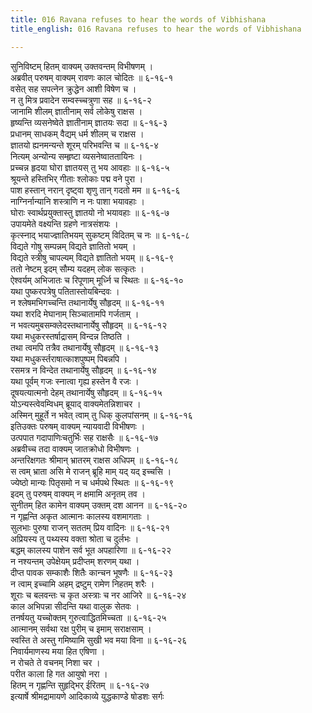 ```yaml
---
title: 016 Ravana refuses to hear the words of Vibhishana
title_english: 016 Ravana refuses to hear the words of Vibhishana

---
```

सुनिविष्टम् हितम् वाक्यम् उक्तवन्तम् विभीषणम् ।  
अब्रवीत् परुषम् वाक्यम् रावणः काल चोदितः ॥ ६-१६-१  
वसेत् सह सपत्नेन क्रुद्धेन आशी विषेण च ।  
न तु मित्र प्रवादेन सम्वस्च्चत्रुणा सह ॥ ६-१६-२  
जानामि शीलम् ज्ञातीनाम् सर्व लोकेषु राक्षस ।  
हृष्यन्ति व्यसनेष्वेते ज्ञातीनाम् ज्ञातयः सदा ॥ ६-१६-३  
प्रधानम् साधकम् वैद्यम् धर्म शीलम् च राक्षस ।  
ज्ञातयो ह्यनमन्यन्ते शूरम् परिभवन्ति च ॥ ६-१६-४  
नित्यम् अन्योन्य सम्हृष्टा व्यसनेष्वाततायिनः ।  
प्रच्चन्न हृदया घोरा ज्ञातयस् तु भय आवहाः ॥ ६-१६-५  
श्रूयन्ते हस्तिभिर् गीताः श्लोकाः पद्म वने पुरा ।  
पाश हस्तान् नरान् दृष्ट्वा शृणु तान् गदतो मम ॥ ६-१६-६  
नाग्निर्नान्यानि शस्त्राणि न नः पाशा भयावहाः ।  
घोराः स्वार्थप्रयुक्तास्तु ज्ञातयो नो भयावहाः ॥ ६-१६-७  
उपायमेते वक्ष्यन्ति ग्रहणे नात्रसंशयः ।  
कृत्स्नाद् भयाज्ज्ञातिभयम् सुकष्टम् विदितम् च नः ॥ ६-१६-८  
विद्यते गोषु सम्पन्नम् विद्यते ज्ञातितो भयम् ।  
विद्यते स्त्रीषु चापल्यम् विद्यते ज्ञातितो भयम् ॥ ६-१६-९  
ततो नेष्टम् इदम् सौम्य यदहम् लोक सत्कृतः ।  
ऐश्वर्यम् अभिजातः च रिपूणाम् मूर्ध्नि च स्थितः ॥ ६-१६-१०  
यथा पुष्करपत्रेषु पतितास्तोयबिन्दवः ।  
न श्लेषमभिगच्चन्ति तथानार्येषु सौहृदम् ॥ ६-१६-११  
यथा शरदि मेघानाम् सिञ्चातामपि गर्जताम् ।  
न भवत्यमुबसम्क्लेदस्तथानार्येषु सौहृदम् ॥ ६-१६-१२  
यथा मधुकरस्तर्षाद्रासम् विन्दन्न तिष्ठति ।  
तथा त्वमपि तत्रैव तथानार्येषु सौहृदम् ॥ ६-१६-१३  
यथा मधुकर्स्तराषात्काशपुष्पम् पिबन्नपि ।  
रसमत्र न विन्देत तथानार्येषु सौहृदम् ॥ ६-१६-१४  
यथा पूर्वम् गजः स्नात्वा गृह्य हस्तेन वै रजः ।  
दूषयत्यात्मनो देहम् तथानार्येषु सौहृदम् ॥ ६-१६-१५  
योऽन्यस्त्वेवम्विधम् ब्रूयाद् वाक्यमेतन्निशाचर ।  
अस्मिन् मुहूर्ते न भवेत् त्वाम् तु धिक् कुलपांसनम् ॥ ६-१६-१६  
इतिउक्तः परुषम् वाक्यम् न्यायवादी विभीषणः ।  
उत्पपात गदापाणिःचतुर्भिः सह राक्षसैः ॥ ६-१६-१७  
अब्रवीच्च तदा वाक्यम् जातक्रोधो विभीषणः ।  
अन्तरिक्षगतः श्रीमान् भ्रातरम् राक्षस अधिपम् ॥ ६-१६-१८  
स त्वम् भ्राता असि मे राजन् ब्रूहि माम् यद् यद् इच्चसि ।  
ज्येष्ठो मान्यः पितृसमो न च धर्मपथे स्थितः ॥ ६-१६-१९  
इदम् तु परुषम् वाक्यम् न क्षमामि अनृतम् तव ।  
सुनीतम् हित कामेन वाक्यम् उक्तम् दश आनन ॥ ६-१६-२०  
न गृह्णन्ति अकृत आत्मानः कालस्य वशमागताः ।  
सुलभाः पुरुषा राजन् सततम् प्रिय वादिनः ॥ ६-१६-२१  
अप्रियस्य तु पथ्यस्य वक्ता श्रोता च दुर्लभः ।  
बद्धम् कालस्य पाशेन सर्व भूत अपहारिणा ॥ ६-१६-२२  
न नश्यन्तम् उपेक्षेयम् प्रदीप्तम् शरणम् यथा ।  
दीप्त पावक सम्काशैः शितैः कान्चन भूषणैः ॥ ६-१६-२३  
न त्वाम् इच्चामि अहम् द्रष्टुम् रामेण निहतम् शरैः ।  
शूराः च बलवन्तः च कृत अस्त्राः च नर आजिरे ॥ ६-१६-२४  
काल अभिपन्ना सीदन्ति यथा वालुक सेतवः ।  
तनर्षयतु यच्चोक्तम् गुरुत्वाद्धितमिच्चता ॥ ६-१६-२५  
आत्मानम् सर्वथा रक्ष पुरीम् च इमाम् सराक्षसाम् ।  
स्वस्ति ते अस्तु गमिष्यामि सुखी भव मया विना ॥ ६-१६-२६  
निवार्यमाणस्य मया हित एषिणा ।  
न रोचते ते वचनम् निशा चर ।  
परीत काला हि गत आयुषो नरा ।  
हितम् न गृह्णन्ति सुहृद्भिर् ईरितम् ॥ ६-१६-२७  
इत्यार्षे श्रीमद्रामायणे आदिकाव्ये युद्धकाण्डे षोडशः सर्गः